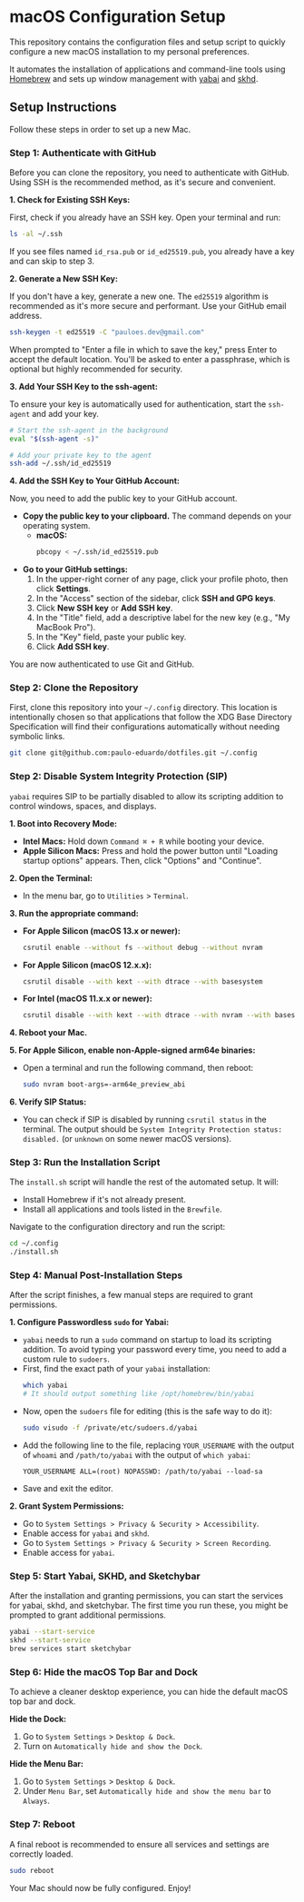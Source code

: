 # macOS Configuration Setup

This repository contains the configuration files and setup script to quickly configure a new macOS installation to my personal preferences.

It automates the installation of applications and command-line tools using [Homebrew](https://brew.sh/) and sets up window management with [yabai](https://github.com/koekeishiya/yabai) and [skhd](https://github.com/koekeishiya/skhd).

## Setup Instructions

Follow these steps in order to set up a new Mac.

### Step 1: Authenticate with GitHub

Before you can clone the repository, you need to authenticate with GitHub. Using SSH is the recommended method, as it's secure and convenient.

**1. Check for Existing SSH Keys:**

First, check if you already have an SSH key. Open your terminal and run:

```bash
ls -al ~/.ssh
```

If you see files named `id_rsa.pub` or `id_ed25519.pub`, you already have a key and can skip to step 3.

**2. Generate a New SSH Key:**

If you don't have a key, generate a new one. The `ed25519` algorithm is recommended as it's more secure and performant. Use your GitHub email address.

```bash
ssh-keygen -t ed25519 -C "pauloes.dev@gmail.com"
```

When prompted to "Enter a file in which to save the key," press Enter to accept the default location. You'll be asked to enter a passphrase, which is optional but highly recommended for security.

**3. Add Your SSH Key to the ssh-agent:**

To ensure your key is automatically used for authentication, start the `ssh-agent` and add your key.

```bash
# Start the ssh-agent in the background
eval "$(ssh-agent -s)"

# Add your private key to the agent
ssh-add ~/.ssh/id_ed25519
```

**4. Add the SSH Key to Your GitHub Account:**

Now, you need to add the public key to your GitHub account.

-   **Copy the public key to your clipboard.** The command depends on your operating system.
    -   **macOS:**
        ```bash
        pbcopy < ~/.ssh/id_ed25519.pub
        ```
-   **Go to your GitHub settings:**
    1.  In the upper-right corner of any page, click your profile photo, then click **Settings**.
    2.  In the "Access" section of the sidebar, click **SSH and GPG keys**.
    3.  Click **New SSH key** or **Add SSH key**.
    4.  In the "Title" field, add a descriptive label for the new key (e.g., "My MacBook Pro").
    5.  In the "Key" field, paste your public key.
    6.  Click **Add SSH key**.

You are now authenticated to use Git and GitHub.

### Step 2: Clone the Repository

First, clone this repository into your `~/.config` directory. This location is intentionally chosen so that applications that follow the XDG Base Directory Specification will find their configurations automatically without needing symbolic links.

```bash
git clone git@github.com:paulo-eduardo/dotfiles.git ~/.config
```

### Step 2: Disable System Integrity Protection (SIP)

`yabai` requires SIP to be partially disabled to allow its scripting addition to control windows, spaces, and displays.

**1. Boot into Recovery Mode:**
   - **Intel Macs:** Hold down `Command ⌘ + R` while booting your device.
   - **Apple Silicon Macs:** Press and hold the power button until "Loading startup options" appears. Then, click "Options" and "Continue".

**2. Open the Terminal:**
   - In the menu bar, go to `Utilities` > `Terminal`.

**3. Run the appropriate command:**
   - **For Apple Silicon (macOS 13.x or newer):**
     ```bash
     csrutil enable --without fs --without debug --without nvram
     ```
   - **For Apple Silicon (macOS 12.x.x):**
     ```bash
     csrutil disable --with kext --with dtrace --with basesystem
     ```
   - **For Intel (macOS 11.x.x or newer):**
     ```bash
     csrutil disable --with kext --with dtrace --with nvram --with basesystem
     ```

**4. Reboot your Mac.**

**5. For Apple Silicon, enable non-Apple-signed arm64e binaries:**
   - Open a terminal and run the following command, then reboot:
     ```bash
     sudo nvram boot-args=-arm64e_preview_abi
     ```

**6. Verify SIP Status:**
   - You can check if SIP is disabled by running `csrutil status` in the terminal. The output should be `System Integrity Protection status: disabled.` (or `unknown` on some newer macOS versions).

### Step 3: Run the Installation Script

The `install.sh` script will handle the rest of the automated setup. It will:
- Install Homebrew if it's not already present.
- Install all applications and tools listed in the `Brewfile`.


Navigate to the configuration directory and run the script:
```bash
cd ~/.config
./install.sh
```

### Step 4: Manual Post-Installation Steps

After the script finishes, a few manual steps are required to grant permissions.

**1. Configure Passwordless `sudo` for Yabai:**
   - `yabai` needs to run a `sudo` command on startup to load its scripting addition. To avoid typing your password every time, you need to add a custom rule to `sudoers`.
   - First, find the exact path of your `yabai` installation:
     ```bash
     which yabai
     # It should output something like /opt/homebrew/bin/yabai
     ```
   - Now, open the `sudoers` file for editing (this is the safe way to do it):
     ```bash
     sudo visudo -f /private/etc/sudoers.d/yabai
     ```
   - Add the following line to the file, replacing `YOUR_USERNAME` with the output of `whoami` and `/path/to/yabai` with the output of `which yabai`:
     ```
     YOUR_USERNAME ALL=(root) NOPASSWD: /path/to/yabai --load-sa
     ```
   - Save and exit the editor.

**2. Grant System Permissions:**
   - Go to `System Settings > Privacy & Security > Accessibility`.
   - Enable access for `yabai` and `skhd`.
   - Go to `System Settings > Privacy & Security > Screen Recording`.
   - Enable access for `yabai`.

### Step 5: Start Yabai, SKHD, and Sketchybar

After the installation and granting permissions, you can start the services for yabai, skhd, and sketchybar. The first time you run these, you might be prompted to grant additional permissions.

```bash
yabai --start-service
skhd --start-service
brew services start sketchybar
```

### Step 6: Hide the macOS Top Bar and Dock

To achieve a cleaner desktop experience, you can hide the default macOS top bar and dock.

**Hide the Dock:**
1. Go to `System Settings` > `Desktop & Dock`.
2. Turn on `Automatically hide and show the Dock`.

**Hide the Menu Bar:**
1. Go to `System Settings` > `Desktop & Dock`.
2. Under `Menu Bar`, set `Automatically hide and show the menu bar` to `Always`.

### Step 7: Reboot

A final reboot is recommended to ensure all services and settings are correctly loaded.

```bash
sudo reboot
```

Your Mac should now be fully configured. Enjoy!
